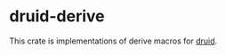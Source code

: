 # druid-derive

This crate is implementations of derive macros for [druid][].

[druid]: https://github.com/xi-editor/druid
